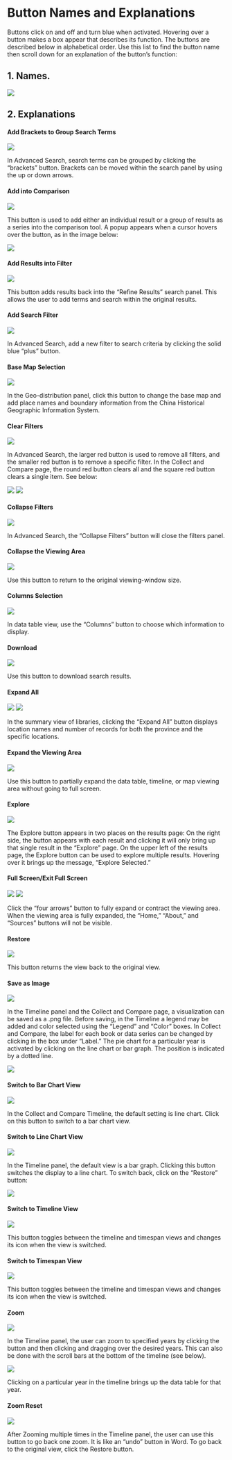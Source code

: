 # Button Names and Explanations

Buttons click on and off and turn blue when activated. Hovering over a button makes a box appear that describes its function. The buttons are described below in alphabetical order. Use this list to find the button name then scroll down for an explanation of the button’s function:

## 1. Names.
![](../images/pDFJhBH.png)

## 2. Explanations


#### Add Brackets to Group Search Terms

![](../images/fqLJ3hz.png)

In Advanced Search, search terms can be grouped by clicking the “brackets” button. Brackets can be moved within the search panel by using the up or down arrows. 

#### Add into Comparison

![](../images/Q9UmKOA.png)

This button is used to add either an individual result or a group of results as a series into the comparison tool. A popup appears when a cursor hovers over the button, as in the image below:

![](../images/vVLcwCs.png)

#### Add Results into Filter

![](../images/Z5JPF2A.png)

This button adds results back into the “Refine Results” search panel. This allows the user to add terms and search within the original results.

#### Add Search Filter

![](../images/TtWmMmG.png)

In Advanced Search, add a new filter to search criteria by clicking the solid blue “plus” button.

#### Base Map Selection

![](../images/4klQXLZ.png)

In the Geo-distribution panel, click this button to change the base map and add place names and boundary information from the China Historical Geographic Information System.

#### Clear Filters

![](../images/ycpesKy.png)

In Advanced Search, the larger red button is used to remove all filters, and the smaller red button is to remove a specific filter. In the Collect and Compare page, the round red button clears all and the square red button clears a single item. See below:

![](../images/poDFhfb.png)
![](../images/yZPtHZW.png)

#### Collapse Filters

![](../images/EJ2CXe9.png)

In Advanced Search, the “Collapse Filters” button will close the filters panel.

#### Collapse the Viewing Area

![](../images/A8wbAD3.png)

Use this button to return to the original viewing-window size.

#### Columns Selection

![](../images/xzCK6fh.png)

In data table view, use the “Columns” button to choose which information to display.

#### Download

![](../images/6L8T2n7.png)

Use this button to download search results.

#### Expand All

![](../images/4Lp8mZu.png)
![](../images/4qr7Thm.png)

In the summary view of libraries, clicking the “Expand All” button displays location names and number of records for both the province and the specific locations. 

#### Expand the Viewing Area

![](../images/y1iQB8w.png)

Use this button to partially expand the data table, timeline, or map viewing area without going to full screen.

#### Explore

![](../images/ppm3Vlt.png)

The Explore button appears in two places on the results page: On the right side, the button appears with each result and clicking it will only bring up that single result in the “Explore” page. On the upper left of the results page, the Explore button can be used to explore multiple results. Hovering over it brings up the message, “Explore Selected.”

#### Full Screen/Exit Full Screen

![](../images/Pm3KfVA.png)
![](../images/PcDnWAS.png)

Click the “four arrows” button to fully expand or contract the viewing area. When the viewing area is fully expanded, the “Home,” “About,” and “Sources” buttons will not be visible.

#### Restore

![](../images/CG8dfEv.png)

This button returns the view back to the original view.

#### Save as Image

![](../images/i3ygGEX.png)

In the Timeline panel and the Collect and Compare page, a visualization can be saved as a .png file. Before saving, in the Timeline a legend may be added and color selected using the “Legend” and “Color” boxes. In Collect and Compare, the label for each book or data series can be changed by clicking in the box under “Label.” The pie chart for a particular year is activated by clicking on the line chart or bar graph. The position is indicated by a dotted line. 

![](../images/FI7nfkl.png)


#### Switch to Bar Chart View

![](../images/0hLjhDz.png)

In the Collect and Compare Timeline, the default setting is line chart. Click on this button to switch to a bar chart view.

#### Switch to Line Chart View

![](../images/LjqBVr7.png)

In the Timeline panel, the default view is a bar graph. Clicking this button switches the display to a line chart. To switch back, click on the “Restore” button:

![](../images/NRIjW4C.png)

#### Switch to Timeline View

![](../images/BNvupMz.png)

This button toggles between the timeline and timespan views and changes its icon when the view is switched. 

#### Switch to Timespan View

![](../images/2aXMZ1a.png)

This button toggles between the timeline and timespan views and changes its icon when the view is switched. 

#### Zoom

![](../images/D5awfiq.png)

In the Timeline panel, the user can zoom to specified years by clicking the button and then clicking and dragging over the desired years. This can also be done with the scroll bars at the bottom of the timeline (see below). 

![](../images/sMaCwvX.png)

Clicking on a particular year in the timeline brings up the data table for that year.

#### Zoom Reset

![](../images/pwEH7S4.png)

After Zooming multiple times in the Timeline panel, the user can use this button to go back one zoom. It is like an “undo” button in Word. To go back to the original view, click the Restore button.
